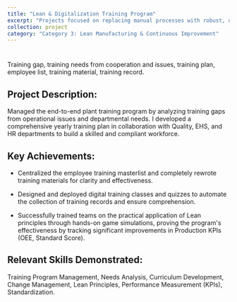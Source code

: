 ```yaml
---
title: "Lean & Digitalization Training Program"
excerpt: "Projects focused on replacing manual processes with robust, digital solutions and integrating them with enterprise systems like SAP."
collection: project
category: "Category 3: Lean Manufacturing & Continuous Improvement"
---
```


# 
Training gap, training needs from cooperation and issues, training plan, employee list, training material, training record.


## Project Description: 
Managed the end-to-end plant training program by analyzing training gaps from operational issues and departmental needs. I developed a comprehensive yearly training plan in collaboration with Quality, EHS, and HR departments to build a skilled and compliant workforce.

## Key Achievements: 
- Centralized the employee training masterlist and completely rewrote training materials for clarity and effectiveness.

- Designed and deployed digital training classes and quizzes to automate the collection of training records and ensure comprehension.

- Successfully trained teams on the practical application of Lean principles through hands-on game simulations, proving the program's effectiveness by tracking significant improvements in Production KPIs (OEE, Standard Score).


## Relevant Skills Demonstrated: 
Training Program Management, Needs Analysis, Curriculum Development, Change Management, Lean Principles, Performance Measurement (KPIs), Standardization.
